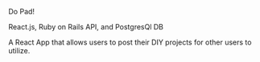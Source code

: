 Do Pad!

React.js, Ruby on Rails API, and PostgresQl DB

A React App that allows users to post their DIY projects for other users to utilize. 
